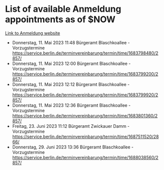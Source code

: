 # List of available Anmeldung appointments as of $NOW
[Link to Anmeldung website](https://service.berlin.de/terminvereinbarung/termin/tag.php?termin=1&anliegen[]=120686&dienstleisterlist=122210,122217,327316,122219,327312,122227,327314,122231,327346,122243,327348,122254,122252,329742,122260,329745,122262,329748,122271,327278,122273,327274,122277,327276,330436,122280,327294,122282,327290,122284,327292,122291,327270,122285,327266,122286,327264,122296,327268,150230,329760,122297,327286,122294,327284,122312,329763,122314,329775,122304,327330,122311,327334,122309,327332,317869,122281,327352,122279,329772,122283,122276,327324,122274,327326,122267,329766,122246,327318,122251,327320,122257,327322,122208,327298,122226,327300&herkunft=http%3A%2F%2Fservice.berlin.de%2Fdienstleistung%2F120686%2F)
- Donnerstag, 11. Mai 2023 11:48 Bürgeramt Blaschkoallee - Vorzugstermine https://service.berlin.de/terminvereinbarung/termin/time/1683798480/2857/
- Donnerstag, 11. Mai 2023 12:00 Bürgeramt Blaschkoallee - Vorzugstermine https://service.berlin.de/terminvereinbarung/termin/time/1683799200/2857/
- Donnerstag, 11. Mai 2023 12:12 Bürgeramt Blaschkoallee - Vorzugstermine https://service.berlin.de/terminvereinbarung/termin/time/1683799920/2857/
- Donnerstag, 11. Mai 2023 12:36 Bürgeramt Blaschkoallee - Vorzugstermine https://service.berlin.de/terminvereinbarung/termin/time/1683801360/2857/
- Freitag, 23. Juni 2023 11:12 Bürgeramt Zwickauer Damm - Vorzugstermine https://service.berlin.de/terminvereinbarung/termin/time/1687511520/2866/
- Donnerstag, 29. Juni 2023 13:36 Bürgeramt Blaschkoallee - Vorzugstermine https://service.berlin.de/terminvereinbarung/termin/time/1688038560/2857/
